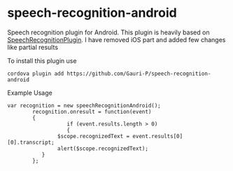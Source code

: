 # speech-recognition-android
Speech recognition plugin for Android. This plugin is heavily based on [SpeechRecognitionPlugin](https://github.com/macdonst/SpeechRecognitionPlugin). I have removed iOS part and added few changes like partial results

<p>To install this plugin use </p>
<pre><code>cordova plugin add https://github.com/Gauri-P/speech-recognition-android
</code></pre>

<p> Example Usage </p>
<pre><code>var recognition = new speechRecognitionAndroid();
        recognition.onresult = function(event) 
        {
				   if (event.results.length > 0) 
				   {
                $scope.recognizedText = event.results[0][0].transcript;
                alert($scope.recognizedText);
           }
        };
</code></pre>
